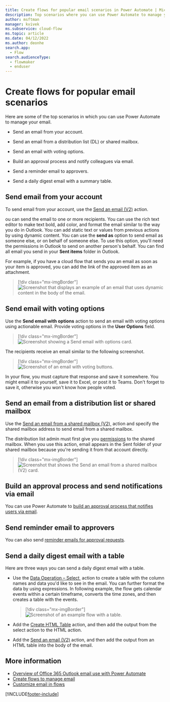 ```yaml
---
title: Create flows for popular email scenarios in Power Automate | Microsoft Docs
description: Top scenarios where you can use Power Automate to manage your email.
author: msftman
manager: kvivek
ms.subservice: cloud-flow
ms.topic: article
ms.date: 04/12/2022
ms.author: deonhe
search.app: 
  - Flow
search.audienceType: 
  - flowmaker
  - enduser
---
```

# Create flows for popular email scenarios

Here are some of the top scenarios in which you can use Power Automate to manage your email.

- Send an email from your account.

- Send an email from a distribution list (DL) or shared mailbox.

- Send an email with voting options.

- Build an approval process and notify colleagues via email.

- Send a reminder email to approvers.

- Send a daily digest email with a summary table.

## Send email from your account

To send email from your account, use the [Send an email (V2)](/connectors/office365/) action.

ou can send the email to one or more recipients. You can use the rich text editor to make text bold, add color, and format the email similar to the way you do in Outlook. You can add static text or values from previous actions by using dynamic content. You can use the **send as** option to send email as someone else, or on behalf of someone else. To use this option, you'll need the permissions in Outlook to send on another person's behalf. You can find all email you send in your **Sent items** folder in Outlook.

For example, if you have a cloud flow that sends you an email as soon as your item is approved, you can add the link of the approved item as an attachment.

> [!div class="mx-imgBorder"]
> ![Screenshot that displays an example of an email that uses dynamic content in the body of the email.](./media/email/dynamic-content.png "Rmail that uses dynamic content in the body of the email")

## Send email with voting options

<!--todo add a link to actionable email-->
Use the **Send email with options** action to send an email with voting options using actionable email. Provide voting options in the **User Options** field.

> [!div class="mx-imgBorder"]
> ![Screenshot showing a Send email with options card.](./media/email/email-options.png "Send email with options card")

The recipients receive an email similar to the following screenshot.

> [!div class="mx-imgBorder"]
> ![Screenshot of an email with voting buttons.](./media/email/voting-buttons.png "Email with voting buttons")

In your flow, you must capture that response and save it somewhere. You might email it to yourself, save it to Excel, or post it to Teams. Don't forget to save it, otherwise you won't know how people voted.

## Send an email from a distribution list or shared mailbox

Use the [Send an email from a shared mailbox (V2) ](/connectors/office365/) action and specify the shared mailbox address to send email from a shared mailbox. 

The distribution list admin must first give you [permissions](/microsoft-365/admin/manage/send-email-as-distribution-list?view=o365-worldwide) to the shared mailbox. When you use this action, email appears in the Sent folder of your shared mailbox because you're sending it from that account directly.

> [!div class="mx-imgBorder"]
> ![Screenshot that shows the Send an email from a shared mailbox (V2) card.](./media/email/shared-mailbox.png "Send an email from a shared mailbox (V2) card")

## Build an approval process and send notifications via email 

You can use Power Automate to [build an approval process that notifies users via email](https://o365hq.com/blog/build-an-approval-process-with-power-automate).

## Send reminder email to approvers

You can also send [reminder emails for approval requests](https://flow.microsoft.com/blog/approval-reminders-using-parallel-branches).

## Send a daily digest email with a table

Here are three ways you can send a daily digest email with a table.

- Use the [Data Operation – Select ](./data-operations.md#use-the-select-action) action to create a table with the column names and data you'd like to see in the email.
You can further format the data by using expressions. In following example, the flow gets calendar events within a certain timeframe, converts the time zones, and then creates a table with the events.<!--note from editor: If the reader is going to learn how to do this by looking at the image, there needs to be descriptive alt text here.-->

    > [!div class="mx-imgBorder"]
    > ![Screenshot of an example flow with a table.](./media/email/table.png "Example flow with a table")

- Add the [Create HTML Table](./data-operations.md#use-the-create-html-table-action) action, and then add the output from the select action to the HTML action.

- Add the [Send an email (V2)](/connectors/office365/) action, and then add the output from an HTML table into the body of the email.

## More information

- [Overview of Office 365 Outlook email use with Power Automate](email-overview.md)
- [Create flows to manage email](create-email-flows.md)
- [Customize email in flows](email-customization.md)

[!INCLUDE[footer-include](includes/footer-banner.md)]
